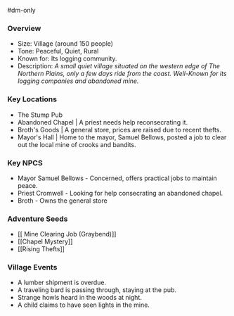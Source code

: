 #dm-only
### Overview
- Size: Village (around 150 people)
- Tone: Peaceful, Quiet, Rural
- Known for: Its logging community.
- Description: *A small quiet village situated on the western edge of The Northern Plains, only a few days ride from the coast. Well-Known for its logging companies and abandoned mine.*

### Key Locations
- The Stump Pub 
- Abandoned Chapel | A priest needs help reconsecrating it.
- Broth's Goods | A general store, prices are raised due to recent thefts.
- Mayor's Hall | Home to the mayor, Samuel Bellows, posted a job to clear out the local mine of crooks and bandits.

### Key NPCS
- Mayor Samuel Bellows - Concerned, offers practical jobs to maintain peace.
- Priest Cromwell - Looking for help consecrating an abandoned chapel.
- Broth - Owns the general store

### Adventure Seeds
- [[ Mine Clearing Job (Graybend)]]
- [[Chapel Mystery]]
- [[Rising Thefts]]

### Village Events
- A lumber shipment is overdue.
- A traveling bard is passing through, staying at the pub.
- Strange howls heard in the woods at night.
- A child claims to have seen lights in the mine.